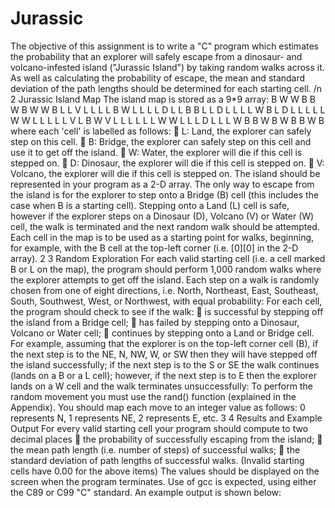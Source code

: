 # Jurassic

The objective of this assignment is to write a "C" program which estimates the
probability that an explorer will safely escape from a dinosaur- and volcano-infested
island ("Jurassic Island") by taking random walks across it. As well as calculating the
probability of escape, the mean and standard deviation of the path lengths should be
determined for each starting cell. /n
2 Jurassic Island Map
The island map is stored as a 9*9 array:
 B W W B B W B W W
 B L L V L L L L B
 W L L L L D L L B
 B L L D L L L L W
 B L D L L L L L W
 W L L L L L V L B
 W V L L L L L L W
 W L L L D L L L W
 B B W B W B B W B
where each 'cell' is labelled as follows:
 L: Land, the explorer can safely step on this cell.
 B: Bridge, the explorer can safely step on this cell and use it to get off the
island.
 W: Water, the explorer will die if this cell is stepped on.
 D: Dinosaur, the explorer will die if this cell is stepped on.
 V: Volcano, the explorer will die if this cell is stepped on.
The island should be represented in your program as a 2-D array. The only way to
escape from the island is for the explorer to step onto a Bridge (B) cell (this includes
the case when B is a starting cell). Stepping onto a Land (L) cell is safe, however if
the explorer steps on a Dinosaur (D), Volcano (V) or Water (W) cell, the walk is
terminated and the next random walk should be attempted.
Each cell in the map is to be used as a starting point for walks, beginning, for
example, with the B cell at the top-left corner (i.e. [0][0] in the 2-D array).
2
3 Random Exploration
For each valid starting cell (i.e. a cell marked B or L on the map), the program
should perform 1,000 random walks where the explorer attempts to get off the island.
Each step on a walk is randomly chosen from one of eight directions, i.e. North,
Northeast, East, Southeast, South, Southwest, West, or Northwest, with equal
probability:
For each cell, the program should check to see if the walk:
 is successful by stepping off the island from a Bridge cell;
 has failed by stepping onto a Dinosaur, Volcano or Water cell;
 continues by stepping onto a Land or Bridge cell.
For example, assuming that the explorer is on the top-left corner cell (B), if the next
step is to the NE, N, NW, W, or SW then they will have stepped off the island
successfully; if the next step is to the S or SE the walk continues (lands on a B or a L
cell); however, if the next step is to E then the explorer lands on a W cell and the
walk terminates unsuccessfully:
To perform the random movement you must use the rand() function (explained
in the Appendix). You should map each move to an integer value as follows: 0
represents N, 1 represents NE, 2 represents E, etc.
3
4 Results and Example Output
For every valid starting cell your program should compute to two decimal places
 the probability of successfully escaping from the island;
 the mean path length (i.e. number of steps) of successful walks;
 the standard deviation of path lengths of successful walks.
(Invalid starting cells have 0.00 for the above items)
The values should be displayed on the screen when the program terminates. Use of
gcc is expected, using either the C89 or C99 "C" standard. An example output is
shown below:
